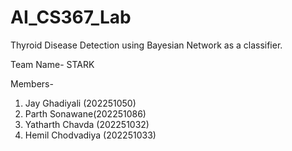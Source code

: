 # AI_CS367_Lab
Thyroid Disease Detection using Bayesian Network as a classifier.

Team Name- STARK

Members-
1. Jay Ghadiyali (202251050)
2. Parth Sonawane(202251086)
3. Yatharth Chavda (202251032)
4. Hemil Chodvadiya (202251033)
